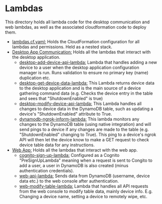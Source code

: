 # Lambdas
This directory holds all lambda code for the desktop communication and web lambdas, as well as the associated cloudformation code to deploy them.

* [lambdas.cf.yaml:](/lambda/lambdas.cf.yaml) Holds the CloudFormation configuration for all lambdas and permissions. Held as a nested stack.
* [Desktop App Communication:](/lambda/desktop) Holds all the lambdas that interact with the desktop application.
  * [desktop-add-device-api-lambda:](/lambda/desktop/desktop-add-device-api-lambda) Lambda that handles adding a new device to a user when the desktop application configuration manager is run. Runs validation to ensure no primary key (name) duplication etc.
  * [desktop-get-device-data-lambda:](/lambda/desktop/desktop-get-device-data-lambda) This Lambda returns device data to the desktop application and is the main source of a device gathering command data (e.g. Checks the device entry in the table and sees that "ShutdownEnabled" is true)
  * [desktop-modify-device-api-lambda:](/lambda/desktop/desktop-get-device-data-lambda) This Lambda handles all changes to device data in the DynamoDB table, such as updating a device's "ShutdownEnabled" attribute to True.
  * [dynamodb-ngrok-inform-lambda:](/lambda/desktop/desktop-get-device-data-lambda) This lambda monitors any changes to the DynamoDB table (using native integration) and will send pings to a device if any changes are made to the table (e.g. "ShutdownEnabled" changing to True). This ping to a device's ngrok API will then let the device know to make a GET request to check device table data for any instructions.
* [Web App:](/lambda/web) Holds all the lambdas that interact with the web app.
  * [cognito-sign-up-lambda:](/lambda/web/cognito-sign-up-lambda) Configured as a Cognito "PreSignUpLambda" meaning when a request is sent to Congito to add a user, a user in DynamoDB is also created (minus authentication credentials).
  * [web-api-lambda:](/lambda/web/web-api-lambda) Sends data from DynamoDB (username, device data etc.) to the web console after authentication.
  * [web-modify-table-lambda:](/lambda/web/web-modify-table-lambda) Lambda that handles all API requests from the web console to modify table data, mainly device info. E.g. Changing a device name, setting a device to remotely wipe, etc.

  